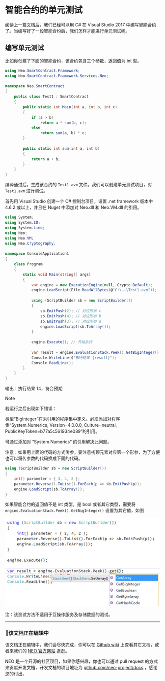 # 智能合约的单元测试

阅读上一篇文档后，我们已经可以用 C# 在 Visual Studio 2017 中编写智能合约了。当编写好了一段智能合约后，我们怎样才能进行单元测试呢。

## 编写单元测试

比如你创建了下面的智能合约，该合约包含三个参数，返回值为 int 型。


```c#
using Neo.SmartContract.Framework;
using Neo.SmartContract.Framework.Services.Neo;

namespace Neo.SmartContract
{
    public class Test1 : SmartContract
    {
        public static int Main(int a, int b, int c)
        {
            if (a > b)
                return a * sum(b, c);
            else
                return sum(a, b) * c;
        }

        public static int sum(int a, int b)
        {
            return a + b;
        }
    }
}
```

编译通过后，生成该合约的 `Test1.avm` 文件。我们可以创建单元测试项目，对 `Test1.avm` 进行测试。

首先用 Visual Studio 创建一个 C# 控制台项目，设置 .net framework 版本中 4.6.2 或以上，并且在 Nuget 中添加对 Neo.dll 和 Neo.VM.dll 的引用。

```c#
using System;
using System.IO;
using System.Linq;
using Neo;
using Neo.VM;
using Neo.Cryptography;

namespace ConsoleApplication1
{
    class Program
    {
        static void Main(string[] args)
        {
            var engine = new ExecutionEngine(null, Crypto.Default);
            engine.LoadScript(File.ReadAllBytes(@"C:\……\Test1.avm")); 
            
            using (ScriptBuilder sb = new ScriptBuilder())
            {
                sb.EmitPush(2); // 对应形参 c
                sb.EmitPush(4); // 对应形参 b
                sb.EmitPush(3); // 对应形参 a
                engine.LoadScript(sb.ToArray());
            }

            engine.Execute(); // 开始执行

            var result = engine.EvaluationStack.Peek().GetBigInteger(); // 在这里设置返回值
            Console.WriteLine($"执行结果 {result}");
            Console.ReadLine();
        }
    }
}
```

输出：执行结果 14，符合预期

> [!Note]
>
> 若运行之后出现如下错误：
>
> 类型“BigInteger”在未引用的程序集中定义。必须添加对程序集“System.Numerics, Version=4.0.0.0, Culture=neutral, PublicKeyToken=b77a5c561934e089”的引用。
>
> 可通过添加对 “System.Numerics” 的引用解决此问题。
>


注意：如果用上面的代码的方式传参，要注意栈顶元素对应第一个形参，为了方便也可以将传参数的代码换成下面的代码。

```c#
using (ScriptBuilder sb = new ScriptBuilder())
{
    int[] parameter = { 3, 4, 2 };
    parameter.Reverse().ToList().ForEach(p => sb.EmitPush(p));
    engine.LoadScript(sb.ToArray());
}
```
如果智能合约的返回值不是 int 类型，是 bool 或者其它类型，需要将 `engine.EvaluationStack.Peek().GetBigInteger()` 设置为其它值，如图

![test_1](../../assets/test_1.jpg)

注：该测试方法不适用于互操作服务及存储数据的测试。

------

### 📖该文档正在编辑中

该文档正在编辑中，我们会尽快完成，你可以在 [Github wiki](https://github.com/neo-project/neo/wiki) 上查看其它文档，或者来我们的 [NEO 官方网站](http://www.neo.org) 逛逛。

NEO 是一个开源的社区项目，如果你感兴趣，你也可以通过 pull request 的方式来贡献开发文档，开发文档的项目地址为 [github.com/neo-project/docs](https://github.com/neo-project/docs) ，感谢您的付出。
